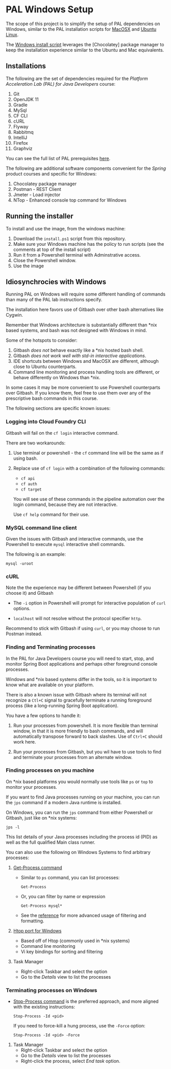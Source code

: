 # PAL Windows Setup

The scope of this project is to simplify the setup of PAL dependencies
on Windows,
similar to the PAL installation scripts for
[MacOSX](https://prerequisites.pal.pivotal.io/prerequisites/prerequisites/macosx_install.sh)
and
[Ubuntu Linux](https://prerequisites.pal.pivotal.io/prerequisites/prerequisites/linux-install/ubuntu.html).

The
[Windows install script](./install.ps1) leverages
the
[Chocolatey] package manager to keep the installation
experience similar to the Ubuntu and Mac equivalents.

## Installations

The following are the set of dependencies required for the
*Platform Acceleration Lab (PAL) for Java Developers* course:

1. Git
1. OpenJDK 11
1. Gradle
1. MySql
1. CF CLI
1. cURL
1. Flyway
1. Rabbitmq
1. IntelliJ
1. Firefox
1. Graphviz

You can see the full list of PAL prerequisites
[here](https://prerequisites.pal.pivotal.io/prerequisites/prerequisites/index.html).

The following are additional software components convenient for the
*Spring* product courses and specific for Windows:

1. Chocolatey package manager
1. Postman - REST Client
1. Jmeter - Load injector
1. NTop - Enhanced console top command for Windows

## Running the installer

To install and use the image,
from the windows machine:

1.  Download the `install.ps1` script from this repository.
1.  Make sure your Windows machine has the policy to run scripts
    (see the comments at top of the install script)
1.  Run it from a Powershell terminal with Adminstrative access.
1.  Close the Powershell window.
1.  Use the image

## Idiosynchrocies with Windows

Running PAL on Windows will require some different handling of commands
than many of the PAL lab instructions specify.

The installation here favors use of Gitbash over other bash alternatives
like Cygwin.

Remember that Windows architecture is substantially different than *nix
based systems,
and bash was not designed with Windows in mind.

Some of the hotspots to consider:

1.  Gitbash *does not* behave exactly like a *nix hosted bash shell.
1.  Gitbash *does not work well with std-in interactive applications*.
1.  IDE shortcuts between Windows and MacOSX are different,
    although close to Ubuntu counterparts.
1.  Command line monitoring and process handling tools are different,
    or behave differently on Windows than *nix.

In some cases it may be more convenient to use Powershell counterparts
over Gitbash.
If you know them,
feel free to use them over any of the prescriptive bash commands in this
course.

The following sections are specific known issues:

### Logging into Cloud Foundry CLI

Gitbash will fail on the `cf login` interactive command.

There are two workarounds:

1.  Use terminal or powershell - the `cf` command line will be the same
    as if using bash.

2.  Replace use of `cf login` with a combination of the following
    commands:

    - `cf api`
    - `cf auth`
    - `cf target`

    You will see use of these commands in the pipeline automation over
    the login command,
    because they are not interactive.

    Use `cf help` command for their use.

### MySQL command line client

Given the issues with Gitbash and interactive commands,
use the Powershell to execute `mysql` interactive shell commands.

The following is an example:

`mysql -uroot`

### cURL

Note the the experience may be different between Powershell
(if you choose it) and Gitbash

-   The `-i` option in Powershell will prompt for interactive population
    of `curl` options.

-   `localhost` will not resolve without the protocol specifier `http`.

Recommend to stick with Gitbash if using `curl`,
or you may choose to run Postman instead.

### Finding and Terminating processes

In the PAL for Java Developers course you will need to start,
stop,
and monitor Spring Boot applications and perhaps other foreground
console processes.

Windows and *nix based systems differ in the tools,
so it is important to know what are available on your platform.

There is also a known issue with Gitbash where its terminal will not
recognize a `Ctl+C` signal to gracefully terminate a running foreground
process (like a long-running Spring Boot application).

You have a few options to handle it:

1.  Run your processes from powershell.
    It is more flexible than terminal window,
    in that it is more friendly to bash commands,
    and will automatically transpose forward to back slashes.
    Use of `Ctrl+C` should work here.

1.  Run your processes from Gitbash,
    but you wil have to use tools to find and terminate your
    processes from an alternate window.

### Finding processes on you machine

On *nix based platforms you would normally use tools like `ps` or `top`
to monitor your processes.

If you want to find Java processes running on your machine,
you can run the `jps` command if a modern Java runtime is installed.

On Windows,
you can run the `jps` command from either Powershell or Gitbash,
just like on *nix systems:

`jps -l`

This list details of your Java processes including the process id (PID)
as well as the full qualified Main class runner.

You can also use the following on Windows Systems to find arbitrary
processes:

1.  [Get-Process command](https://docs.microsoft.com/en-us/powershell/module/microsoft.powershell.management/get-process?view=powershell-7)
    -   Similar to `ps` command,
        you can list processes:

        ```pwsh
        Get-Process
        ```

    -   Or, you can filter by name or expression

        ```pwsh
        Get-Process mysql*
        ```

    -   See the
        [reference](https://docs.microsoft.com/en-us/powershell/module/microsoft.powershell.management/get-process?view=powershell-7)
        for more advanced usage of filtering and formatting.

1.  [Htop port for Windows](https://github.com/Nuke928/NTop)
    - Based off of Htop (commonly used in *nix systems)
    - Command line monitoring
    - Vi key bindings for sorting and filtering

1.  Task Manager
    - Right-click Taskbar and select the option
    - Go to the *Details* view to list the processes

### Terminating processes on Windows

-   [Stop-Process command](https://docs.microsoft.com/en-us/powershell/module/microsoft.powershell.management/stop-process?view=powershell-7)
    is the preferred approach,
    and more aligned with the existing instructions:

    ```pshl
    Stop-Process -Id <pid>
    ```

    If you need to force-kill a hung process,
    use the `-Force` option:

    ```pshl
    Stop-Process -Id <pid> -Force
    ```

1.  Task Manager
    -   Right-click Taskbar and select the option
    -   Go to the *Details* view to list the processes
    -   Right-click the process,
        select *End task* option.
